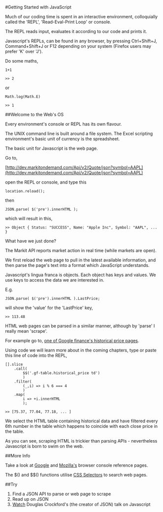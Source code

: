 #Getting Started with JavaScript

Much of our coding time is spent in an interactive environment, colloquially called the 'REPL', 'Read-Eval-Print Loop' or console.

The REPL reads input, evaluates it according to our code and prints it.

Javascript's REPLs, can be found in any browser, by pressing Ctrl+Shift+J, Command+Shift+J or F12 depending on your system (Firefox users may prefer 'K' over 'J').

Do some maths,

~~~~~~~~
1+1
~~~~~~~~

~~~~~~~~
>> 2
~~~~~~~~

or

~~~~~~~~
Math.log(Math.E)
~~~~~~~~

~~~~~~~~
>> 1
~~~~~~~~

##Welcome to the Web's OS

Every environment's console or REPL has its own flavour.

The UNIX command line is built around a file system. The Excel scripting environment's basic unit of currency is the spreadsheet.

The basic unit for Javascript is the web page.

Go to,

[http://dev.markitondemand.com/Api/v2/Quote/json?symbol=AAPL](http://dev.markitondemand.com/Api/v2/Quote/json?symbol=AAPL)

open the REPL or console, and type this

~~~~~~~~
location.reload();
~~~~~~~~

then

~~~~~~~~
JSON.parse( $('pre').innerHTML );
~~~~~~~~

which will result in this,

`>> Object { Status: "SUCCESS", Name: "Apple Inc", Symbol: "AAPL", ... }`

What have we just done?

The Markit API reports market action in real time (while markets are open). 

We first reload the web page to pull in the latest available information, and then parse the page's text into a format which JavaScript understands.

Javascript's lingua franca is objects. Each object has keys and values. We use keys to access the data we are interested in.

E.g.

~~~~~~~~
JSON.parse( $('pre').innerHTML ).LastPrice;
~~~~~~~~

will show the 'value' for the 'LastPrice' key,

`>> 113.48`

HTML web pages can be parsed in a similar manner, although by 'parse' I really mean 'scrape'.

For example go to, [one of Google finance's historical price pages](https://www.google.com/finance/historical?q=NYSEARCA%3ARSP&ei=X7D-VeC-NNCDsAHunLjoAQ).

Using code we will learn more about in the coming chapters, type or paste this line of code into the REPL,

~~~~~~~~
[].slice
    .call(
        $$('.gf-table.historical_price td')
        )
	.filter(
  		(_,i) => i % 6 === 4
  		)
 	.map(
  		i => +i.innerHTML
  		);
~~~~~~~~

`>> [75.37, 77.04, 77.18, ... ]`

We select the HTML table containing historical data and have filtered every 6th number in the table which happens to coincide with each close price in the table.

As you can see, scraping HTML is trickier than parsing APIs - nevertheless Javascript is born to swim on the web.

##More Info

Take a look at [Google](https://developer.chrome.com/devtools/docs/console) and [Mozilla's](https://developer.mozilla.org/en/docs/Web/API/console) browser console reference pages.

The $() and $$() functions utilise [CSS Selectors](https://developer.mozilla.org/en-US/docs/Web/Guide/CSS/Getting_Started/Selectors) to search web pages.

##Try

1) Find a JSON API to parse or web page to scrape
2) Read up on JSON
3) [Watch](https://www.youtube.com/watch?v=v2ifWcnQs6M) Douglas Crockford's (the creator of JSON) talk on Javascript
